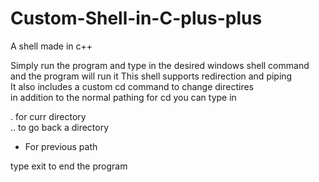 # Custom-Shell-in-C-plus-plus

A shell made in c++  

Simply run the program and type in the desired windows shell command and the program will run it
This shell supports redirection and piping  
It also includes a custom cd command to change directires  
in addition to the normal pathing for cd you can type in  

. for curr directory  
.. to go back a directory  
- For previous path

type exit to end the program
